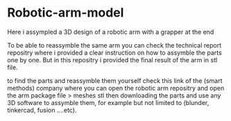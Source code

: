 # Robotic-arm-model
Here i assympled a 3D design of a robotic arm with a grapper at the end

To be able to reassymble the same arm you can check the technical report repositry where i provided a clear instruction on how to assymble the parts one by one.
But in this repositry i provided the final result of the arm in stl file.

to find the parts and reassymble them yourself check this link of the (smart methods) company where you can open the robotic arm repositry and open the arm package file > meshes stl then downloading the parts and use any 3D software to assymble them, for example but not limited to (blunder, tinkercad, fusion ....etc).
